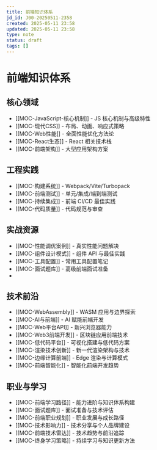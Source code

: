 ```yaml
---
title: 前端知识体系
jd_id: J00-20250511-2358
created: 2025-05-11 23:58
updated: 2025-05-11 23:58
type: note
status: draft
tags: []
---
```


# 前端知识体系

## 核心领域

- [[MOC-JavaScript-核心机制]] - JS 核心机制与高级特性
- [[MOC-现代CSS]] - 布局、动画、响应式策略
- [[MOC-Web性能]] - 全面性能优化方法论
- [[MOC-React生态]] - React 相关技术栈
- [[MOC-前端架构]] - 大型应用架构方案

## 工程实践

- [[MOC-构建系统]] - Webpack/Vite/Turbopack
- [[MOC-前端测试]] - 单元/集成/端到端测试
- [[MOC-持续集成]] - 前端 CI/CD 最佳实践
- [[MOC-代码质量]] - 代码规范与审查

## 实战资源

- [[MOC-性能调优案例]] - 真实性能问题解决
- [[MOC-组件设计模式]] - 组件 API 与最佳实践
- [[MOC-工具配置]] - 常用工具配置笔记
- [[MOC-面试题库]] - 高级前端面试准备
-

## 技术前沿

- [[MOC-WebAssembly]] - WASM 应用与边界探索
- [[MOC-AI与前端]] - AI 赋能前端开发
- [[MOC-Web平台API]] - 新兴浏览器能力
- [[MOC-Web3前端开发]] - 区块链应用前端技术
- [[MOC-低代码平台]] - 可视化搭建与低代码方案
- [[MOC-渲染技术创新]] - 新一代渲染架构与技术
- [[MOC-边缘计算前端]] - Edge 渲染与计算模式
- [[MOC-前端智能化]] - 智能化前端开发趋势

## 职业与学习

- [[MOC-前端学习路径]] - 能力进阶与知识体系构建
- [[MOC-面试题库]] - 面试准备与技术评估
- [[MOC-前端职业规划]] - 职业发展与成长路径
- [[MOC-技术影响力]] - 技术分享与个人品牌建设
- [[MOC-前端技术雷达]] - 技术趋势与前沿追踪
- [[MOC-终身学习策略]] - 持续学习与知识更新方法
